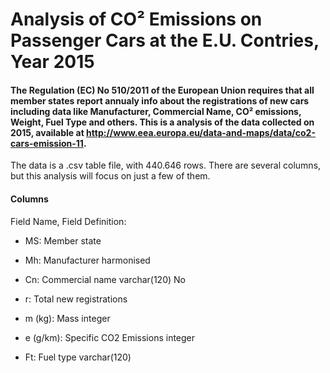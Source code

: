 # Analysis of CO² Emissions on Passenger Cars at the E.U. Contries, Year 2015

#### The Regulation (EC) No 510/2011 of the European Union requires that all member states report annualy info about the registrations of new cars including data like Manufacturer, Commercial Name, CO² emissions, Weight, Fuel Type and others. This is a analysis of the data collected on 2015, available at http://www.eea.europa.eu/data-and-maps/data/co2-cars-emission-11.

The data is a .csv table file, with 440.646 rows. There are several columns, but this analysis will focus on just a few of them.

#### Columns
Field Name, Field Definition:

- MS: Member state

- Mh: Manufacturer harmonised

- Cn: Commercial name 	varchar(120) 	No

- r: Total new registrations

- m (kg): Mass 	integer

- e (g/km): Specific CO2 Emissions 	integer

- Ft: Fuel type 	varchar(120)
